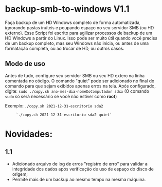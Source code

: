 # backup-smb-to-windows V1.1

Faça backup de um HD Windows completo de forma automatizada, ignorando pastas inúteis e poupando espaço no seu servidor SMB (ou HD externo).
Esse Script foi escrito para agilizar processos de backup de um HD Windows a partir do Linux. Isso pode ser muito útil quando você precisa de um backup completo, mas seu Windows não inicia, ou antes de uma formatação completa, ou ao trocar de HD, ou outros casos.

## Modo de uso

Antes de tudo, configure seu servidor SMB ou seu HD extero na linha comentada no código.
O comando "quiet" pode ser adicionado no final do comando para que sejam exibidos apenas erros na tela.
Após configurado, digite: `sudo ./copy.sh ano-mes-dia-nomeDoComputador sdxx` (O comando `sudo` só será necessário se você não estiver como **root**)

Exemplo: `./copy.sh 2021-12-31-escritorio sda2`

         `./copy.sh 2021-12-31-escritorio sda2 quiet`

# Novidades:

## 1.1

- Adicionado arquivo de log de erros "registro de erro" para validar a integridade dos dados após verificação de uso de espaço do disco de origem;
- Permite mais de um backup ao mesmo tempo na mesma máquina.
